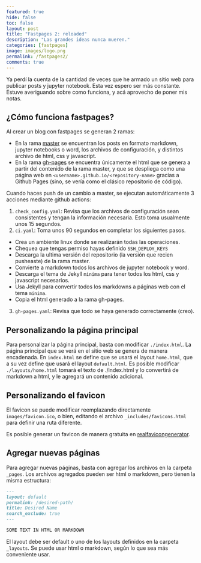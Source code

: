 ```yaml
---
featured: true
hide: false
toc: false
layout: post
title: "Fastpages 2: reloaded"
description: "Las grandes ideas nunca mueren."
categories: [fastpages]
image: images/logo.png
permalink: /fastpages2/
comments: true
---
```


Ya perdí la cuenta de la cantidad de veces que he armado un sitio web para 
publicar posts y jupyter notebook. Esta vez espero ser más constante.
Estuve averiguando sobre como funciona, y acá aprovecho de poner mis notas. 

## ¿Cómo funciona fastpages?

Al crear un blog con fastpages se generan 2 ramas:
* En la rama [master](https://github.com/sebastiandres/blog/tree/master) 
se encuentran los posts en formato markdown, 
jupyter notebooks o word, los archivos de configuración, y distintos 
archivo de html, css y javascript.
* En la rama [gh-pages](https://github.com/sebastiandres/blog/tree/gh-pages) 
se encuentra únicamente el html que se genera 
a partir del contenido de la rama master, y que se despliega como 
una página web en `<username>.github.io/<repository-name>` 
gracias a Github Pages (sino, se vería como el clásico repositorio de código).

Cuando haces push de un cambio a master, se ejecutan automáticamente 3 acciones
mediante github actions:
1. `check_config.yaml`: Revisa que los archivos de configuración 
sean consistentes y tengan la información necesaria. Esto toma usualmente unos 15 segundos.
2. `ci.yaml`: Toma unos 90 segundos en completar los siguientes pasos.
  * Crea un ambiente linux donde se realizarán todas las operaciones. 
  * Chequea que tengas permiso hayas definido `SSH_DEPLOY_KEYS`
  * Descarga la ultima versión del repositorio (la versión que recien pusheaste) de la rama master.
  * Convierte a markdown todos los archivos de jupyter notebook y word.
  * Descarga el tema de Jekyll `minima` para tener todos los html, css y javascript necesarios. 
  * Usa Jekyll para convertir todos los markdowns a páginas web con el tema `minima`.
  * Copia el html generado a la rama gh-pages.
3. `gh-pages.yaml`: Revisa que todo se haya generado correctamente (creo).

## Personalizando la página principal

Para personalizar la página principal, basta con modificar `./index.html`.
La página principal que se verá en el sitio web se genera de manera encadenada. 
En `index.html` se define que se usará el layout `home.html`, 
que a su vez define que usará el layout `default.html`.
Es posible modificar `./layouts/home.html` tomará el texto de ./index.html y lo convertirá 
de markdown a html, y le agregará un contenido adicional. 

## Personalizando el favicon

El favicon se puede modificar reemplazando directamente `images/favicon.ico`, o bien,
editando el archivo `_includes/favicons.html` para definir una ruta diferente. 

Es posible generar un favicon de manera gratuita en [realfavicongenerator](https://realfavicongenerator.net/).

## Agregar nuevas páginas

Para agregar nuevas páginas, basta con agregar los archivos en la carpeta `_pages`.
Los archivos agregados pueden ser html o markdown, pero tienen la misma estructura:

```markdown
---
layout: default
permalink: /desired-path/
title: Desired Name
search_exclude: true
---

SOME TEXT IN HTML OR MARKDOWN
```

El layout debe ser default o uno de los layouts definidos en la carpeta `_layouts`. 
Se puede usar html o markdown, según lo que sea más conveniente usar.
